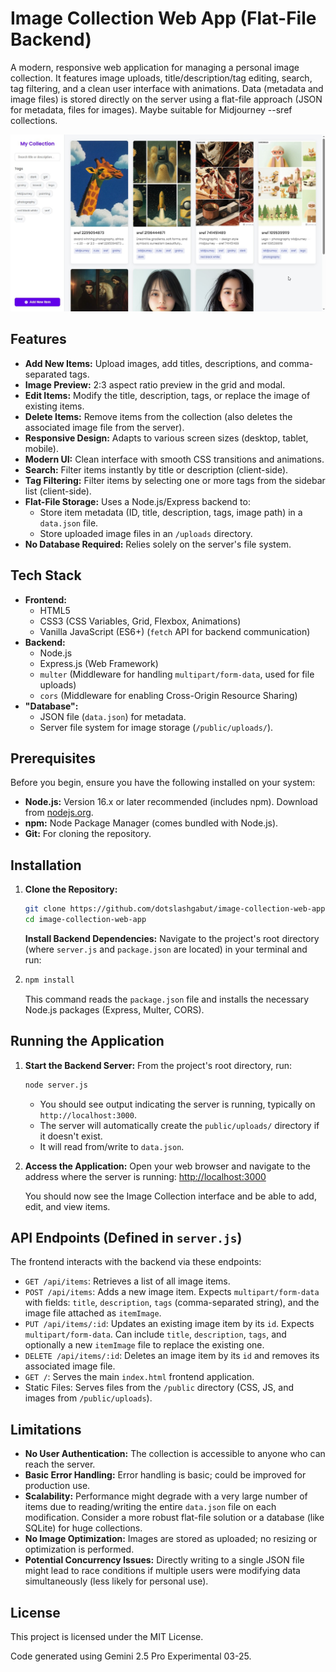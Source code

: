 # Image Collection Web App (Flat-File Backend)

A modern, responsive web application for managing a personal image collection. It features image uploads, title/description/tag editing, search, tag filtering, and a clean user interface with animations. Data (metadata and image files) is stored directly on the server using a flat-file approach (JSON for metadata, files for images). Maybe suitable for Midjourney --sref collections.

<!-- Add a GIF or screenshot here -->

<!-- ![App Demo](link/to/your/demo.gif) -->

![Image Collection Web App (Flat-File Backend)](screenshot.jpg)

## Features

* **Add New Items:** Upload images, add titles, descriptions, and comma-separated tags.
* **Image Preview:** 2:3 aspect ratio preview in the grid and modal.
* **Edit Items:** Modify the title, description, tags, or replace the image of existing items.
* **Delete Items:** Remove items from the collection (also deletes the associated image file from the server).
* **Responsive Design:** Adapts to various screen sizes (desktop, tablet, mobile).
* **Modern UI:** Clean interface with smooth CSS transitions and animations.
* **Search:** Filter items instantly by title or description (client-side).
* **Tag Filtering:** Filter items by selecting one or more tags from the sidebar list (client-side).
* **Flat-File Storage:** Uses a Node.js/Express backend to:
  * Store item metadata (ID, title, description, tags, image path) in a `data.json` file.
  * Store uploaded image files in an `/uploads` directory.
* **No Database Required:** Relies solely on the server's file system.

## Tech Stack

* **Frontend:**
  * HTML5
  * CSS3 (CSS Variables, Grid, Flexbox, Animations)
  * Vanilla JavaScript (ES6+) (`fetch` API for backend communication)
* **Backend:**
  * Node.js
  * Express.js (Web Framework)
  * `multer` (Middleware for handling `multipart/form-data`, used for file uploads)
  * `cors` (Middleware for enabling Cross-Origin Resource Sharing)
* **"Database":**
  * JSON file (`data.json`) for metadata.
  * Server file system for image storage (`/public/uploads/`).

## Prerequisites

Before you begin, ensure you have the following installed on your system:

* **Node.js:** Version 16.x or later recommended (includes npm). Download from [nodejs.org](https://nodejs.org/).
* **npm:** Node Package Manager (comes bundled with Node.js).
* **Git:** For cloning the repository.

## Installation

1. **Clone the Repository:**
   
   ```bash
   git clone https://github.com/dotslashgabut/image-collection-web-app.git
   cd image-collection-web-app
   ```
   
   **Install Backend Dependencies:**
   Navigate to the project's root directory (where `server.js` and `package.json` are located) in your terminal and run:

2. ```bash
   npm install
   ```
   
   This command reads the `package.json` file and installs the necessary Node.js packages (Express, Multer, CORS).

## Running the Application

1. **Start the Backend Server:**
   From the project's root directory, run:
   
   ```bash
   node server.js
   ```
   
   * You should see output indicating the server is running, typically on `http://localhost:3000`.
   * The server will automatically create the `public/uploads/` directory if it doesn't exist.
   * It will read from/write to `data.json`.

2. **Access the Application:**
   Open your web browser and navigate to the address where the server is running:
   [http://localhost:3000](http://localhost:3000)
   
   You should now see the Image Collection interface and be able to add, edit, and view items.

## API Endpoints (Defined in `server.js`)

The frontend interacts with the backend via these endpoints:

* `GET /api/items`: Retrieves a list of all image items.
* `POST /api/items`: Adds a new image item. Expects `multipart/form-data` with fields: `title`, `description`, `tags` (comma-separated string), and the image file attached as `itemImage`.
* `PUT /api/items/:id`: Updates an existing image item by its `id`. Expects `multipart/form-data`. Can include `title`, `description`, `tags`, and optionally a new `itemImage` file to replace the existing one.
* `DELETE /api/items/:id`: Deletes an image item by its `id` and removes its associated image file.
* `GET /`: Serves the main `index.html` frontend application.
* Static Files: Serves files from the `/public` directory (CSS, JS, and images from `/public/uploads`).

## Limitations

* **No User Authentication:** The collection is accessible to anyone who can reach the server.
* **Basic Error Handling:** Error handling is basic; could be improved for production use.
* **Scalability:** Performance might degrade with a very large number of items due to reading/writing the entire `data.json` file on each modification. Consider a more robust flat-file solution or a database (like SQLite) for huge collections.
* **No Image Optimization:** Images are stored as uploaded; no resizing or optimization is performed.
* **Potential Concurrency Issues:** Directly writing to a single JSON file might lead to race conditions if multiple users were modifying data simultaneously (less likely for personal use).

## License

This project is licensed under the MIT License.

Code generated using Gemini 2.5 Pro Experimental 03-25.